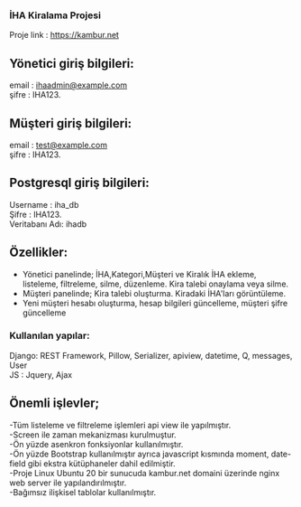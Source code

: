 ### İHA Kiralama Projesi

Proje link : https://kambur.net

## Yönetici giriş bilgileri:
email : ihaadmin@example.com  
şifre : IHA123.

## Müşteri giriş bilgileri:
email : test@example.com  
şifre : IHA123.

## Postgresql giriş bilgileri:
Username : iha_db  
Şifre : IHA123.  
Veritabanı Adı: ihadb

## Özellikler:
- Yönetici panelinde; İHA,Kategori,Müşteri ve Kiralık İHA ekleme, listeleme, filtreleme, silme, düzenleme. Kira talebi onaylama veya silme.
- Müşteri panelinde; Kira talebi oluşturma. Kiradaki İHA'ları görüntüleme.
- Yeni müşteri hesabı oluşturma, hesap bilgileri güncelleme, müşteri şifre güncelleme

### Kullanılan yapılar:
Django: REST Framework, Pillow, Serializer, apiview, datetime, Q, messages, User  
JS : Jquery, Ajax


## Önemli işlevler;  
-Tüm listeleme ve filtreleme işlemleri api view ile yapılmıştır.  
-Screen ile zaman mekanizması kurulmuştur.  
-Ön yüzde asenkron fonksiyonlar kullanılmıştır.  
-Ön yüzde Bootstrap kullanılmıştır ayrıca javascript kısmında moment, date-field gibi ekstra kütüphaneler dahil edilmiştir.  
-Proje Linux Ubuntu 20 bir sunucuda kambur.net domaini üzerinde nginx web server ile yapılandırılmıştır.  
-Bağımsız ilişkisel tablolar kullanılmıştır.  
